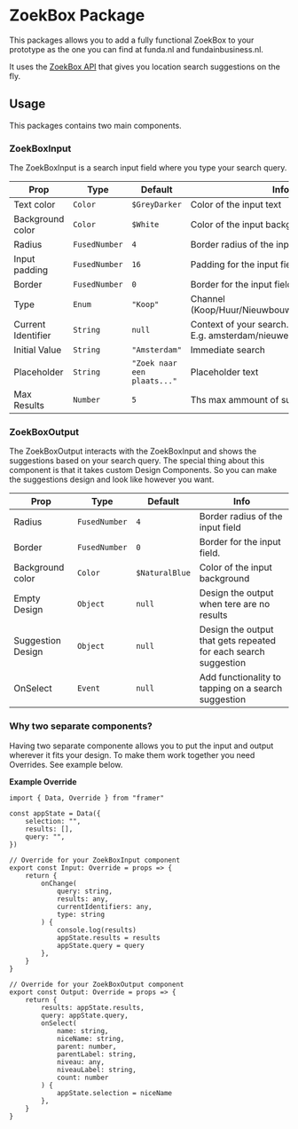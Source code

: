 # ZoekBox Package

This packages allows you to add a fully functional ZoekBox to your prototype as the one you can find at funda.nl and fundainbusiness.nl.

It uses the [ZoekBox API](https://zb.funda.info/suggest/) that gives you location search suggestions on the fly.

## Usage

This packages contains two main components.

### ZoekBoxInput

The ZoekBoxInput is a search input field where you type your search query.

| Prop               | Type          | Default                     | Info                                                    |
| ------------------ | ------------- | --------------------------- | ------------------------------------------------------- |
| Text color         | `Color`       | `$GreyDarker`               | Color of the input text                                 |
| Background color   | `Color`       | `$White`                    | Color of the input background                           |
| Radius             | `FusedNumber` | `4`                         | Border radius of the input field                        |
| Input padding      | `FusedNumber` | `16`                        | Padding for the input field.                            |
| Border             | `FusedNumber` | `0`                         | Border for the input field.                             |
| Type               | `Enum`        | `"Koop"`                    | Channel (Koop/Huur/Nieuwbouw/Recreatie/Europa)          |
| Current Identifier | `String`      | `null`                      | Context of your search.<br>E.g. amsterdam/nieuwe-pijp,0 |
| Initial Value      | `String`      | `"Amsterdam"`               | Immediate search                                        |
| Placeholder        | `String`      | `"Zoek naar een plaats..."` | Placeholder text                                        |
| Max Results        | `Number`      | `5`                         | Ths max ammount of suggestions                          |

### ZoekBoxOutput

The ZoekBoxOutput interacts with the ZoekBoxInput and shows the suggestions based on your search query. The special thing about this component is that it takes custom Design Components. So you can make the suggestions design and look like however you want.

| Prop              | Type          | Default        | Info                                                            |
| ----------------- | ------------- | -------------- | --------------------------------------------------------------- |
| Radius            | `FusedNumber` | `4`            | Border radius of the input field                                |
| Border            | `FusedNumber` | `0`            | Border for the input field.                                     |
| Background color  | `Color`       | `$NaturalBlue` | Color of the input background                                   |
| Empty Design      | `Object`      | `null`         | Design the output when tere are no results                      |
| Suggestion Design | `Object`      | `null`         | Design the output that gets repeated for each search suggestion |
| OnSelect          | `Event`       | `null`         | Add functionality to tapping on a search suggestion             |

### Why two separate components?

Having two separate componente allows you to put the input and output wherever it fits your design. To make them work together you need Overrides. See example below.

**Example Override**

```
import { Data, Override } from "framer"

const appState = Data({
    selection: "",
    results: [],
    query: "",
})

// Override for your ZoekBoxInput component
export const Input: Override = props => {
    return {
        onChange(
            query: string,
            results: any,
            currentIdentifiers: any,
            type: string
        ) {
            console.log(results)
            appState.results = results
            appState.query = query
        },
    }
}

// Override for your ZoekBoxOutput component
export const Output: Override = props => {
    return {
        results: appState.results,
        query: appState.query,
        onSelect(
            name: string,
            niceName: string,
            parent: number,
            parentLabel: string,
            niveau: any,
            niveauLabel: string,
            count: number
        ) {
            appState.selection = niceName
        },
    }
}
```
